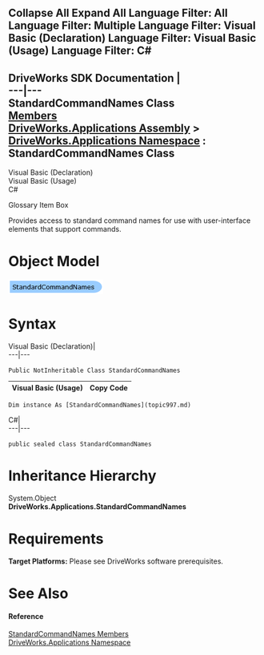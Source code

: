        

 Collapse All Expand All  Language Filter: All  Language Filter: Multiple  Language Filter: Visual Basic (Declaration) Language Filter: Visual Basic (Usage) Language Filter: C#  
---  
DriveWorks SDK Documentation  |   
---|---  
StandardCommandNames Class   
[Members](topic998.md)   
[DriveWorks.Applications Assembly](topic13.md) > [DriveWorks.Applications Namespace](topic16.md) : StandardCommandNames Class  
---  
  
Visual Basic (Declaration)    
Visual Basic (Usage)    
C# 

Glossary Item Box

Provides access to standard command names for use with user-interface elements that support commands. 

# Object Model

![](dotnetdiagramimages/image34.png)

# Syntax

Visual Basic (Declaration)|   
---|---  
      
    
    Public NotInheritable Class StandardCommandNames   
  
Visual Basic (Usage)| Copy Code  
---|---  
      
    
    Dim instance As [StandardCommandNames](topic997.md)  
  
C#|   
---|---  
      
    
    public sealed class StandardCommandNames   
  
# Inheritance Hierarchy

System.Object  
**DriveWorks.Applications.StandardCommandNames**  


# Requirements

**Target Platforms:** Please see DriveWorks software prerequisites.

# See Also

#### Reference

[StandardCommandNames Members](topic998.md)   
[DriveWorks.Applications Namespace](topic16.md)


